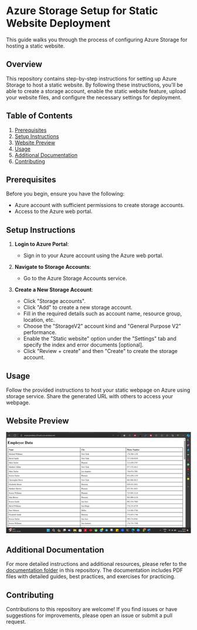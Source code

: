 # Azure Storage Setup for Static Website Deployment

This guide walks you through the process of configuring Azure Storage for hosting a static website.

## Overview

This repository contains step-by-step instructions for setting up Azure Storage to host a static website. By following these instructions, you'll be able to create a storage account, enable the static website feature, upload your website files, and configure the necessary settings for deployment.

## Table of Contents

1. [Prerequisites](#prerequisites)
2. [Setup Instructions](#setup-instructions)
3. [Website Preview](#Website-Preview)
4. [Usage](#usage)
5. [Additional Documentation](#additional-documentation)
6. [Contributing](#contributing)

## Prerequisites

Before you begin, ensure you have the following:

- Azure account with sufficient permissions to create storage accounts.
- Access to the Azure web portal.

## Setup Instructions

1. **Login to Azure Portal**:
   - Sign in to your Azure account using the Azure web portal.

2. **Navigate to Storage Accounts**:
   - Go to the Azure Storage Accounts service.

3. **Create a New Storage Account**:
   - Click "Storage accounts".
   - Click "Add" to create a new storage account.
   - Fill in the required details such as account name, resource group, location, etc.
   - Choose the "StorageV2" account kind and "General Purpose V2" performance.
   - Enable the "Static website" option under the "Settings" tab and specify the index and error documents [optional].
   - Click "Review + create" and then "Create" to create the storage account.


## Usage

Follow the provided instructions to host your static webpage on Azure using storage service. Share the generated URL with others to access your webpage.

## Website Preview

![Website Preview](res.png)

## Additional Documentation

For more detailed instructions and additional resources, please refer to the [documentation folder](Documentation/) in this repository. The documentation includes PDF files with detailed guides, best practices, and exercises for practicing.

## Contributing

Contributions to this repository are welcome! If you find issues or have suggestions for improvements, please open an issue or submit a pull request.
